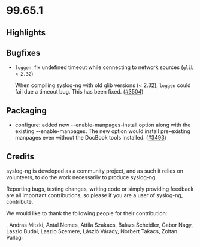 99.65.1
=======

## Highlights

<Fill this block manually from the blocks below>

## Bugfixes

 * `loggen`: fix undefined timeout while connecting to network sources (`glib < 2.32`)
   
   When compiling syslog-ng with old glib versions (< 2.32), `loggen` could fail due a timeout bug.
   This has been fixed.
   ([#3504](https://github.com/syslog-ng/syslog-ng/pull/3504))

## Packaging

 * configure: added new --enable-manpages-install option along with the
   existing --enable-manpages. The new option would install pre-existing
   manpages even without the DocBook tools installed.
   ([#3493](https://github.com/syslog-ng/syslog-ng/pull/3493))

## Credits

syslog-ng is developed as a community project, and as such it relies
on volunteers, to do the work necessarily to produce syslog-ng.

Reporting bugs, testing changes, writing code or simply providing
feedback are all important contributions, so please if you are a user
of syslog-ng, contribute.

We would like to thank the following people for their contribution:

, Andras Mitzki, Antal Nemes, Attila Szakacs, Balazs Scheidler,
Gabor Nagy, Laszlo Budai, Laszlo Szemere, László Várady,
Norbert Takacs, Zoltan Pallagi
